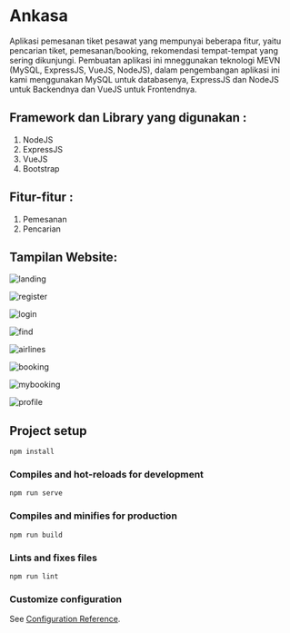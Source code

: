 # Ankasa
Aplikasi pemesanan tiket pesawat yang mempunyai beberapa fitur, yaitu pencarian tiket, pemesanan/booking, rekomendasi tempat-tempat yang sering dikunjungi. Pembuatan aplikasi ini mneggunakan teknologi MEVN (MySQL, ExpressJS, VueJS, NodeJS), dalam pengembangan aplikasi ini kami menggunakan MySQL untuk databasenya, ExpressJS dan NodeJS untuk Backendnya dan VueJS untuk Frontendnya.

## Framework dan Library yang digunakan :
  1. NodeJS
  2. ExpressJS
  3. VueJS
  4. Bootstrap

## Fitur-fitur :
  1. Pemesanan
  2. Pencarian

## Tampilan Website:

![landing](https://user-images.githubusercontent.com/57606080/96555784-6452f800-12e2-11eb-9829-6be2f18dc840.PNG)


![register](https://user-images.githubusercontent.com/57606080/96555870-7cc31280-12e2-11eb-95cf-d463c2a1928e.PNG)


![login](https://user-images.githubusercontent.com/57606080/96557175-1808b780-12e4-11eb-9c5d-0dca21957144.PNG)


![find](https://user-images.githubusercontent.com/57606080/96557222-2656d380-12e4-11eb-8576-497068949d09.PNG)


![airlines](https://user-images.githubusercontent.com/57606080/96557261-38d10d00-12e4-11eb-8ca1-d852b53fec9d.PNG)


![booking](https://user-images.githubusercontent.com/57606080/96557300-46869280-12e4-11eb-83b4-ef7e42248852.PNG)


![mybooking](https://user-images.githubusercontent.com/57606080/96557344-530aeb00-12e4-11eb-9394-a552476b3204.PNG)


![profile](https://user-images.githubusercontent.com/57606080/96557371-5e5e1680-12e4-11eb-877d-ad8c183c3fcd.PNG)


## Project setup
```
npm install
```

### Compiles and hot-reloads for development
```
npm run serve
```

### Compiles and minifies for production
```
npm run build
```

### Lints and fixes files
```
npm run lint
```

### Customize configuration
See [Configuration Reference](https://cli.vuejs.org/config/).
